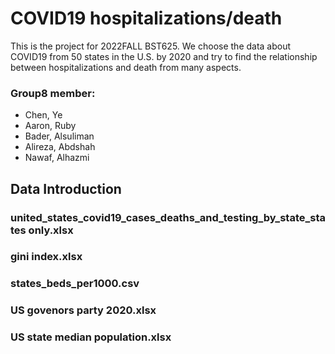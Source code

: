 # COVID19 hospitalizations/death
This is the project for 2022FALL BST625. We choose the data about COVID19 from 50 states in the U.S. by 2020 and try to find the relationship between hospitalizations and death from many aspects.
### Group8 member:
- Chen, Ye
- Aaron, Ruby
- Bader, Alsuliman 
- Alireza, Abdshah
- Nawaf, Alhazmi 
  
## Data Introduction
### united_states_covid19_cases_deaths_and_testing_by_state_states only.xlsx

### gini index.xlsx

### states_beds_per1000.csv

### US govenors party 2020.xlsx

### US state median population.xlsx